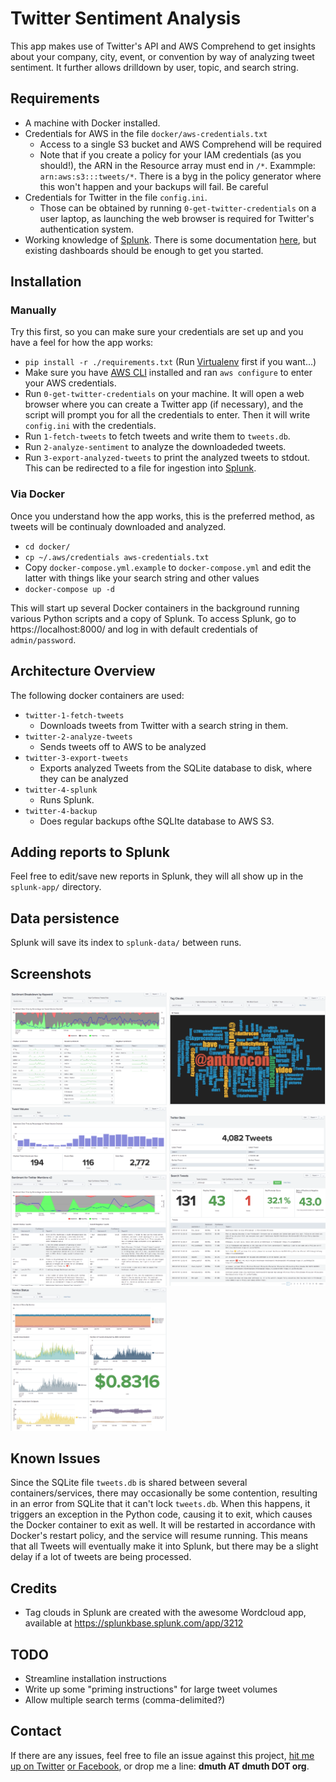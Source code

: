 
# Twitter Sentiment Analysis

This app makes use of Twitter's API and AWS Comprehend to get insights about your company,
city, event, or convention by way of analyzing tweet sentiment.  It further
allows drilldown by user, topic, and search string.


## Requirements

- A machine with Docker installed.
- Credentials for AWS in the file `docker/aws-credentials.txt`
   - Access to a single S3 bucket and AWS Comprehend will be required
   - Note that if you create a policy for your IAM credentials (as you should!), the ARN in the Resource array must end in `/*`.  Exammple: `arn:aws:s3:::tweets/*`. There is a byg in the policy generator where this won't happen and your backups will fail.  Be careful
- Credentials for Twitter in the file `config.ini`.  
   - Those can be obtained by running `0-get-twitter-credentials` on a user laptop, as launching the web browser is required for Twitter's authentication system.
- Working knowledge of <a href="http://splunk.com/">Splunk</a>.  There is some documentation <a href="http://docs.splunk.com/Documentation/Splunk/7.1.2/SearchTutorial/WelcometotheSearchTutorial">here</a>, but existing dashboards should be enough to get you started.


## Installation


### Manually

Try this first, so you can make sure your credentials are set up and you have a feel for how the app works:

- `pip install -r ./requirements.txt` (Run <a href="https://virtualenv.pypa.io/en/stable/">Virtualenv</a> first if you want...)
- Make sure you have <a href="https://aws.amazon.com/cli/">AWS CLI</a> installed and ran `aws configure` to enter your AWS credentials.
- Run `0-get-twitter-credentials` on your machine.  It will open a web browser where you can create a Twitter app (if necessary), and the script will prompt you for all the credentials to enter.  Then it will write `config.ini` with the credentials.
- Run `1-fetch-tweets` to fetch tweets and write them to `tweets.db`.
- Run `2-analyze-sentiment` to analyze the downloadeded tweets.
- Run `3-export-analyzed-tweets` to print the analyzed tweets to stdout.  This can be redirected to a file for ingestion into <a href="http://www.splunk.com/">Splunk</a>.


### Via Docker

Once you understand how the app works, this is the preferred method, as tweets will be continualy downloaded and analyzed.

- `cd docker/`
- `cp ~/.aws/credentials aws-credentials.txt`
- Copy `docker-compose.yml.example` to `docker-compose.yml` and edit the latter with things like your search string and other values
- `docker-compose up -d`

This will start up several Docker containers in the background running various Python
scripts and a copy of Splunk.  To access Splunk, go to https://localhost:8000/ and
log in with default credentials of `admin/password`.


## Architecture Overview

The following docker containers are used:

- `twitter-1-fetch-tweets`
   - Downloads tweets from Twitter with a search string in them.
- `twitter-2-analyze-tweets`
   - Sends tweets off to AWS to be analyzed
- `twitter-3-export-tweets`
   - Exports analyzed Tweets from the SQLite database to disk, where they can be analyzed
- `twitter-4-splunk`
   - Runs Splunk.
- `twitter-4-backup`
   - Does regular backups ofthe SQLIte database to AWS S3.


## Adding reports to Splunk

Feel free to edit/save new reports in Splunk, they will all show up in the `splunk-app/` directory.


## Data persistence

Splunk will save its index to `splunk-data/` between runs.


## Screenshots

<a href="https://raw.githubusercontent.com/dmuth/twitter-sentiment-analysis/master/img/sentiment-breakdown-by-keyword.png"><img src="https://raw.githubusercontent.com/dmuth/twitter-sentiment-analysis/master/img/sentiment-breakdown-by-keyword.png" width="250" /></a> <a href="https://raw.githubusercontent.com/dmuth/twitter-sentiment-analysis/master/img/tag-cloud.png"><img src="https://raw.githubusercontent.com/dmuth/twitter-sentiment-analysis/master/img/tag-cloud.png" width="250" /></a> <a href="https://raw.githubusercontent.com/dmuth/twitter-sentiment-analysis/master/img/tweet-volume.png"><img src="https://raw.githubusercontent.com/dmuth/twitter-sentiment-analysis/master/img/tweet-volume.png" width="250" /></a>  <a href="https://raw.githubusercontent.com/dmuth/twitter-sentiment-analysis/master/img/twitter-stats.png"><img src="https://raw.githubusercontent.com/dmuth/twitter-sentiment-analysis/master/img/twitter-stats.png" width="250" /></a> <a href="https://raw.githubusercontent.com/dmuth/twitter-sentiment-analysis/master/img/sentiment-for-twitter-mentions.png"><img src="https://raw.githubusercontent.com/dmuth/twitter-sentiment-analysis/master/img/sentiment-for-twitter-mentions.png" width="250" /></a> <a href="https://raw.githubusercontent.com/dmuth/twitter-sentiment-analysis/master/img/search-tweets.png"><img src="https://raw.githubusercontent.com/dmuth/twitter-sentiment-analysis/master/img/search-tweets.png" width="250" /></a> <a href="https://raw.githubusercontent.com/dmuth/twitter-sentiment-analysis/master/img/service-status.png"><img src="https://raw.githubusercontent.com/dmuth/twitter-sentiment-analysis/master/img/service-status.png" width="250" /></a>



## Known Issues

Since the SQLite file `tweets.db` is shared between several containers/services, there may occasionally
be some contention, resulting in an error from SQLite that it can't lock `tweets.db`.  When this happens,
it triggers an exception in the Python code, causing it to exit, which causes the Docker container to
exit as well.  It will be restarted in accordance with Docker's restart policy, and the service will resume 
running.  This means that all Tweets will eventually make it into Splunk, but there may be a slight delay
if a lot of tweets are being processed.


## Credits

- Tag clouds in Splunk are created with the awesome Wordcloud app, available at <a href="https://splunkbase.splunk.com/app/3212">https://splunkbase.splunk.com/app/3212</a>


## TODO

- Streamline installation instructions
- Write up some "priming instructions" for large tweet volumes
- Allow multiple search terms (comma-delimited?)


## Contact

If there are any issues, feel
free to file an issue against this project, <a href="http://twitter.com/dmuth">hit me up on Twitter</a>
<a href="http://facebook.com/dmuth">or Facebook</a>, or drop me a line: **dmuth AT dmuth DOT org**.




